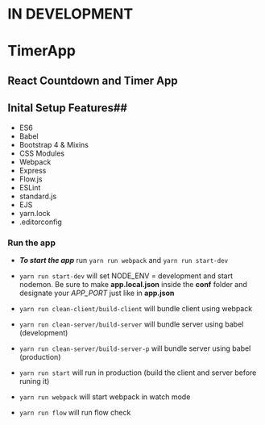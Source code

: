 # IN DEVELOPMENT #

# TimerApp #

## React Countdown and Timer App ##


## Inital Setup Features##
* ES6
* Babel
* Bootstrap 4 & Mixins
* CSS Modules
* Webpack
* Express
* Flow.js
* ESLint
* standard.js
* EJS
* yarn.lock
* .editorconfig




### Run the app ###
* **_To start the app_** run `yarn run webpack` and `yarn run start-dev`

* `yarn run start-dev` will set NODE_ENV = development and start nodemon. Be sure to make **app.local.json** inside the **conf** folder and designate your *APP_PORT* just like in **app.json**
* `yarn run clean-client/build-client` will bundle client using webpack
* `yarn run clean-server/build-server` will bundle server using babel (development)
* `yarn run clean-server/build-server-p` will bundle server using babel (production)
* `yarn run start` will run in production (build the client and server before runing it)
* `yarn run webpack` will start webpack in watch mode
* `yarn run flow` will run flow check
